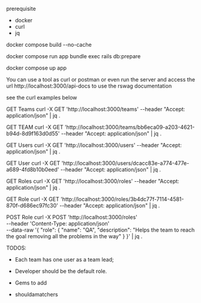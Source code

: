 prerequisite

- docker
- curl
- jq

docker compose build --no-cache

docker compose run app bundle exec rails db:prepare

docker compose up app


You can use a tool as curl or postman or even run the server and access the url http://localhost:3000/api-docs to use the rswag documentation

see the curl examples below

GET Teams
curl -X GET 'http://localhost:3000/teams' --header "Accept: application/json" | jq .

GET TEAM
curl -X GET 'http://localhost:3000/teams/bb6eca09-a203-4621-b94d-8d9f163d0d55' --header "Accept: application/json" | jq .

GET Users
curl -X GET 'http://localhost:3000/users' --header "Accept: application/json" | jq .

GET User
curl -X GET 'http://localhost:3000/users/dcacc83e-a774-477e-a689-4fd8b10b0eed' --header "Accept: application/json" | jq .

GET Roles
curl -X GET 'http://localhost:3000/roles' --header "Accept: application/json" | jq .

GET Role
curl -X GET 'http://localhost:3000/roles/3b4dc77f-7114-4581-870f-d686ec97fc30' --header "Accept: application/json" | jq .

POST Role
curl -X POST 'http://localhost:3000/roles' \
--header 'Content-Type: application/json' \
--data-raw '{
  "role": {
    "name": "QA",
    "description": "Helps the team to reach the goal removing all the problems in the way"
  }
}' | jq .



TODOS:
- Each team has one user as a team lead;
- Developer should be the default role.

- Gems to add
- shouldamatchers
